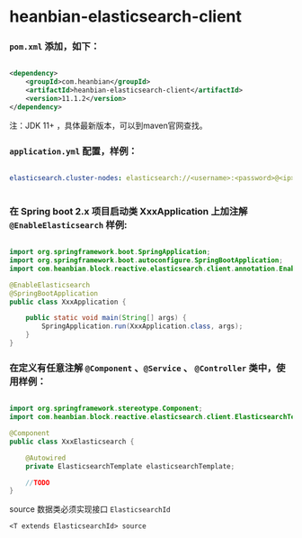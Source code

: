 # heanbian-elasticsearch-client

### `pom.xml` 添加，如下：

```xml

<dependency>
	<groupId>com.heanbian</groupId>
	<artifactId>heanbian-elasticsearch-client</artifactId>
	<version>11.1.2</version>
</dependency>

```
注：JDK 11+ ，具体最新版本，可以到maven官网查找。

### `application.yml` 配置，样例：

```yaml

elasticsearch.cluster-nodes: elasticsearch://<username>:<password>@<ip>:<port>,<ip>:<port>...
  
```

### 在 Spring boot 2.x 项目启动类 XxxApplication 上加注解 `@EnableElasticsearch` 样例:

```java

import org.springframework.boot.SpringApplication;
import org.springframework.boot.autoconfigure.SpringBootApplication;
import com.heanbian.block.reactive.elasticsearch.client.annotation.EnableElasticsearch;

@EnableElasticsearch
@SpringBootApplication
public class XxxApplication {

	public static void main(String[] args) {
		SpringApplication.run(XxxApplication.class, args);
	}
}

```

### 在定义有任意注解 `@Component` 、`@Service` 、 `@Controller` 类中，使用样例：

```java

import org.springframework.stereotype.Component;
import com.heanbian.block.reactive.elasticsearch.client.ElasticsearchTemplate;

@Component
public class XxxElasticsearch {

	@Autowired
	private ElasticsearchTemplate elasticsearchTemplate;

	//TODO
}

```

source 数据类必须实现接口 `ElasticsearchId`

```
<T extends ElasticsearchId> source
```